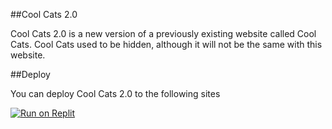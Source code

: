 ##Cool Cats 2.0

Cool Cats 2.0 is a new version of a previously existing website called Cool Cats. Cool Cats used to be hidden, although it will not be the same with this website.

##Deploy

You can deploy Cool Cats 2.0 to the following sites

[![Run on Replit](https://binbashbanana.github.io/deploy-buttons/buttons/remade/replit.svg)](https://github.com/84625/CoolCats2.0)
